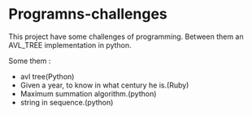 # Programns-challenges
This project have some challenges of programming.
Between them an AVL_TREE implementation in python.

Some them :

* avl tree(Python)
* Given a year, to know in what century he is.(Ruby)
* Maximum summation algorithm.(python)
* string in sequence.(python)
